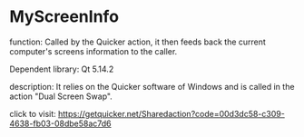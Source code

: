 # MyScreenInfo
function: Called by the Quicker action, it then feeds back the current computer's screens information to the caller.

Dependent library: Qt 5.14.2

description: It relies on the Quicker software of Windows and is called in the action "Dual Screen Swap".

click to visit: https://getquicker.net/Sharedaction?code=00d3dc58-c309-4638-fb03-08dbe58ac7d6
